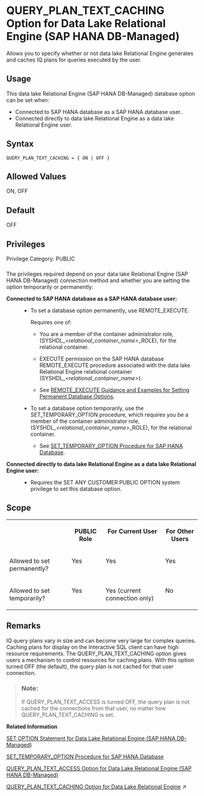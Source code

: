 <!-- loiobee56c43ec8243e5a5771609c43248e2 -->

# QUERY\_PLAN\_TEXT\_CACHING Option for Data Lake Relational Engine \(SAP HANA DB-Managed\)

Allows you to specify whether or not data lake Relational Engine generates and caches IQ plans for queries executed by the user.



<a name="loiobee56c43ec8243e5a5771609c43248e2__section_dzz_4jj_kyb"/>

## Usage

This data lake Relational Engine \(SAP HANA DB-Managed\) database option can be set when:

-   Connected to SAP HANA database as a SAP HANA database user..
-   Connected directly to data lake Relational Engine as a data lake Relational Engine user.



<a name="loiobee56c43ec8243e5a5771609c43248e2__section_df4_nft_lrb"/>

## Syntax

```
QUERY_PLAN_TEXT_CACHING = { ON | OFF }
```



<a name="loiobee56c43ec8243e5a5771609c43248e2__section_qdy_nft_lrb"/>

## Allowed Values

ON, OFF



<a name="loiobee56c43ec8243e5a5771609c43248e2__section_jrp_4ft_lrb"/>

## Default

OFF



<a name="loiobee56c43ec8243e5a5771609c43248e2__section_qzj_rrb_dxb"/>

## Privileges

Privilege Category: PUBLIC



### 

The privileges required depend on your data lake Relational Engine \(SAP HANA DB-Managed\) connection method and whether you are setting the option temporarily or permanently:


<dl>
<dt><b>

Connected to SAP HANA database as a SAP HANA database user:

</b></dt>
<dd>

-   To set a database option permanently, use REMOTE\_EXECUTE.

    Requires one of:

    -   You are a member of the container administrator role, \(SYSHDL\_*<relational\_container\_name\>*\_ROLE\), for the relational container.
    -   EXECUTE permission on the SAP HANA database REMOTE\_EXECUTE procedure associated with the data lake Relational Engine relational container \(SYSHDL\_*<relational\_container\_name\>*\).

    -   See [REMOTE\_EXECUTE Guidance and Examples for Setting Permanent Database Options](remote-execute-guidance-and-examples-for-setting-permanent-database-options-0023bea.md).


-   To set a database option temporarily, use the SET\_TEMPORARY\_OPTION procedure, which requires you be a member of the container administrator role, \(SYSHDL\_*<relational\_container\_name\>*\_ROLE\), for the relational container.

    -   See [SET\_TEMPORARY\_OPTION Procedure for SAP HANA Database](../080-sap-hana-database-for-data-lake-relational-engine/set-temporary-option-procedure-for-sap-hana-database-abcd703.md).





</dd><dt><b>

Connected directly to data lake Relational Engine as a data lake Relational Engine user:

</b></dt>
<dd>

-   Requires the SET ANY CUSTOMER PUBLIC OPTION system privilege to set this database option.



</dd>
</dl>



<a name="loiobee56c43ec8243e5a5771609c43248e2__section_odd_pft_lrb"/>

## Scope


<table>
<tr>
<th valign="top">

 

</th>
<th valign="top">

PUBLIC Role

</th>
<th valign="top">

For Current User

</th>
<th valign="top">

For Other Users

</th>
</tr>
<tr>
<td valign="top">

Allowed to set permanently?

</td>
<td valign="top">

Yes

</td>
<td valign="top">

Yes

</td>
<td valign="top">

Yes

</td>
</tr>
<tr>
<td valign="top">

Allowed to set temporarily?

</td>
<td valign="top">

Yes

</td>
<td valign="top">

Yes \(current connection only\)

</td>
<td valign="top">

No

</td>
</tr>
</table>



<a name="loiobee56c43ec8243e5a5771609c43248e2__section_vys_pft_lrb"/>

## Remarks

IQ query plans vary in size and can become very large for complex queries. Caching plans for display on the Interactive SQL client can have high resource requirements. The QUERY\_PLAN\_TEXT\_CACHING option gives users a mechanism to control resources for caching plans. With this option turned OFF \(the default\), the query plan is not cached for that user connection.

> ### Note:  
> If QUERY\_PLAN\_TEXT\_ACCESS is turned OFF, the query plan is not cached for the connections from that user, no matter how QUERY\_PLAN\_TEXT\_CACHING is set.

**Related Information**  


[SET OPTION Statement for Data Lake Relational Engine \(SAP HANA DB-Managed\)](../030-sql-statements/set-option-statement-for-data-lake-relational-engine-sap-hana-db-managed-84a37a4.md "Changes options that affect the behavior of the database and its compatibility with Transact-SQL. Setting the value of an option can change the behavior for all users or an individual user, in either a temporary or permanent scope.")

[SET\_TEMPORARY\_OPTION Procedure for SAP HANA Database](../080-sap-hana-database-for-data-lake-relational-engine/set-temporary-option-procedure-for-sap-hana-database-abcd703.md "Grant database options temporarily for the current connection only on a data lake Relational Engine relational container.")

[QUERY\_PLAN\_TEXT\_ACCESS Option for Data Lake Relational Engine \(SAP HANA DB-Managed\)](query-plan-text-access-option-for-data-lake-relational-engine-sap-hana-db-managed-1766309.md "Enables or prevents users from accessing query plans from the Interactive SQL client or from using SQL functions to get plans.")

[QUERY_PLAN_TEXT_CACHING Option for Data Lake Relational Engine](https://help.sap.com/viewer/19b3964099384f178ad08f2d348232a9/2024_1_QRC/en-US/a64fc89984f210159c879335f5b3713d.html "Allows you to specify whether or not data lake Relational Engine generates and caches IQ plans for queries executed by the user.") :arrow_upper_right:


